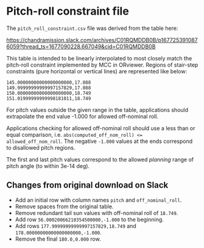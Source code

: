 # Pitch-roll constraint file

The `pitch_roll_constraint.csv` file was derived from the table here:

https://chandramission.slack.com/archives/C01RQMDDB0B/p1677253910876059?thread_ts=1677090228.667049&cid=C01RQMDDB0B

This table is intended to be linearly interpolated to most closely match the pitch-roll
constraint implemented by MCC in ORviewer. Regions of stair-step constraints (pure
horizontal or vertical lines) are represented like below:
```
145.00000000000000000000,17.088
149.99999999999997157829,17.088
150.00000000000000000000,18.749
151.01999999999998181011,18.749
```

For pitch values outside the given range in the table, applications should extrapolate
the end value -1.000 for allowed off-nominal roll.

Applications checking for allowed off-nominal roll should use a less than or equal
comparison, i.e. `abs(computed_off_nom_roll) <= allowed_off_nom_roll`. The negative
`-1.000` values at the ends correspond to disallowed pitch regions.

The first and last pitch values correspond to the allowed *planning* range of pitch
angle (to within 3e-14 deg).

## Changes from original download on Slack

- Add an initial row with column names `pitch` and `off_nominal_roll`.
- Remove spaces from the original table.
- Remove redundant tail sun values with off-nominal roll of `18.749`.
- Add row `56.00020066210354500000,-1.000` to the beginning.
- Add rows `177.99999999999997157829,18.749` and `178.00000000000000000000,-1.000`.
- Remove the final `180.0,0.000` row.
